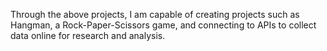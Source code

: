 Through the above projects, I am capable of creating projects such as Hangman, a Rock-Paper-Scissors game, and connecting to APIs to collect data online for research and analysis.
